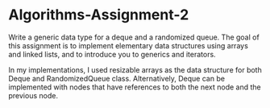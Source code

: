 # Algorithms-Assignment-2
Write a generic data type for a deque and a randomized queue. The goal of this assignment is to implement elementary data structures using arrays and linked lists, and to introduce you to generics and iterators.

In my implementations, I used resizable arrays as the data structure for both Deque and RandomizedQueue class.
Alternatively, Deque can be implemented with nodes that have references to both the next node and the previous node.


